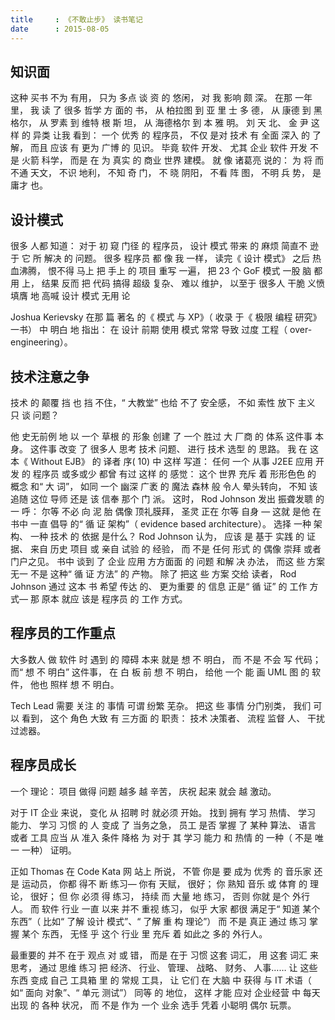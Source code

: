 ```yaml
---
title     : 《不敢止步》 读书笔记
date      : 2015-08-05
---
```



## 知识面
这种 买书 不为 有用， 只为 多点 谈 资 的 悠闲， 对 我 影响 颇 深。
在那 一年 里， 我 读 了 很多 哲学 方 面的 书， 从 柏拉图 到 亚 里 士 多 德， 从 康德 到 黑格尔，
从 罗素 到 维特 根 斯 坦， 从 海德格尔 到 本 雅 明。
刘 天 北、 金 尹 这样 的 异类 让我 看到： 一个 优秀 的 程序员， 不仅 是对 技术 有 全面 深入 的 了解，
而且 应该 有 更为 广博 的 见识。
毕竟 软件 开发、 尤其 企业 软件 开发 不是 火箭 科学， 而是 在 为 真实 的 商业 世界 建模。
就 像 诸葛亮 说的： 为 将 而 不通 天文， 不识 地利， 不知 奇 门， 不 晓 阴阳， 不看 阵 图， 不明 兵 势， 是 庸才 也。


## 设计模式
很多 人都 知道： 对于 初 窥 门径 的 程序员， 设计 模式 带来 的 麻烦 简直不 逊于 它 所 解决 的 问题。
很多 程序员 都 像 我 一样， 读完《 设计 模式》 之后 热血沸腾， 恨不得 马上 把 手上 的 项目 重写 一遍，
把 23 个 GoF 模式 一股 脑 都用 上， 结果 反而 把 代码 搞得 超级 复杂、 难以 维护，
以至于 很多人 干脆 义愤填膺 地 高喊 设计 模式 无用 论

Joshua Kerievsky 在那 篇 著名 的《 模式 与 XP》（ 收录 于《 极限 编程 研究》 一书） 中 明白 地 指出：
在 设计 前期 使用 模式 常常 导致 过度 工程（ over- engineering）。


## 技术注意之争
技术 的 颠覆 挡 也 挡 不住，“ 大教堂” 也给 不了 安全感， 不如 索性 放下 主义 只 谈 问题？

他 史无前例 地 以 一个 草根 的 形象 创建 了 一个 胜过 大 厂商 的 体系 这件事 本身。
这件事 改变 了 很多人 思考 技术 问题、 进行 技术 选型 的 思路。
我 在 这本《 Without EJB》 的 译者 序( 10) 中 这样 写道：
任何 一个 从事 J2EE 应用 开发 的 程序员 或多或少 都曾 有过 这样 的 感觉：
这个 世界 充斥 着 形形色色 的 概念 和“ 大 词”， 如同 一个 幽深 广袤 的 魔法 森林 般 令人 晕头转向，
不知 该 追随 这位 导师 还是 该 信奉 那个 门 派。 这时， Rod Johnson 发出 振聋发聩 的 一 呼：
尔等 不必 向 泥 胎 偶像 顶礼膜拜， 圣灵 正在 尔等 自身 ― 这就 是他 在 书中 一直 倡导 的“ 循 证 架构”（ evidence based architecture）。
选择 一种 架构、 一种 技术 的 依据 是什么？ Rod Johnson 认为， 应该 是 基于 实践 的 证据、
来自 历史 项目 或 亲自 试验 的 经验， 而 不是 任何 形式 的 偶像 崇拜 或者 门户之见。
书中 谈到 了 企业 应用 方方面面 的 问题 和解 决 办法， 而这 些 方案 无一 不是 这种“ 循 证 方法” 的 产物。
除了 把这 些 方案 交给 读者， Rod Johnson 通过 这本 书 希望 传达 的、 更为重要 的 信息 正是“ 循 证” 的 工作 方式― 那 原本 就应 该是 程序员 的 工作 方式。


## 程序员的工作重点
大多数人 做 软件 时 遇到 的 障碍 本来 就是 想 不 明白， 而 不是 不会 写 代码；
而“ 想 不 明白” 这件事， 在 白 板 前 想 不 明白， 给他 一个 能 画 UML 图 的 软件， 他也 照样 想 不 明白。

Tech Lead 需要 关注 的 事情 可谓 纷繁 芜杂。 把这 些 事情 分门别类， 我们 可以 看到，
这个 角色 大致 有 三方面 的 职责： 技术 决策者、 流程 监督 人、 干扰 过滤器。


## 程序员成长
一个 理论： 项目 做得 问题 越多 越 辛苦， 庆祝 起来 就会 越 激动。

对于 IT 企业 来说， 变化 从 招聘 时 就必须 开始。 找到 拥有 学习 热情、 学习 能力、 学习 习惯 的 人 变成 了 当务之急，
员工 是否 掌握 了 某种 算法、 语言 或者 工具 应当 从 准入 条件 降格 为 对于 其 学习 能力 和 热情 的 一种（ 不是 唯一 一种） 证明。

正如 Thomas 在 Code Kata 网 站上 所说， 不管 你是 要 成为 优秀 的 音乐家 还是 运动员，
你都 得不 断 练习— 你有 天赋， 很好； 你 熟知 音乐 或 体育 的 理论， 很好；
但 你 必须 得 练习， 持续 而 大量 地 练习， 否则 你就 是个 外行人。
而 软件 行业 一直 以来 并不 重视 练习， 似乎 大家 都很 满足于“ 知道 某个 东西”（ 比如“ 了解 设计 模式”、“ 了解 重 构 理论”）
而 不是 真正 通过 练习 掌握 某个 东西， 无怪 乎 这个 行业 里 充斥 着 如此之 多的 外行人。

最重要的 并不 在于 观点 对 或 错， 而是 在于 习惯 这套 词汇， 用 这套 词汇 来 思考，
通过 思维 练习 把 经济、 行业、 管理、 战略、 财务、 人事…… 让 这些 东西 变成 自己 工具箱 里 的 常规 工具，
让 它们 在 大脑 中 获得 与 IT 术语（ 如“ 面向 对象”、“ 单元 测试”） 同等 的 地位，
这样 才能 应对 企业经营 中 每天 出现 的 各种 状况， 而 不是 作为 一个 业余 选手 凭着 小聪明 偶尔 玩票。
